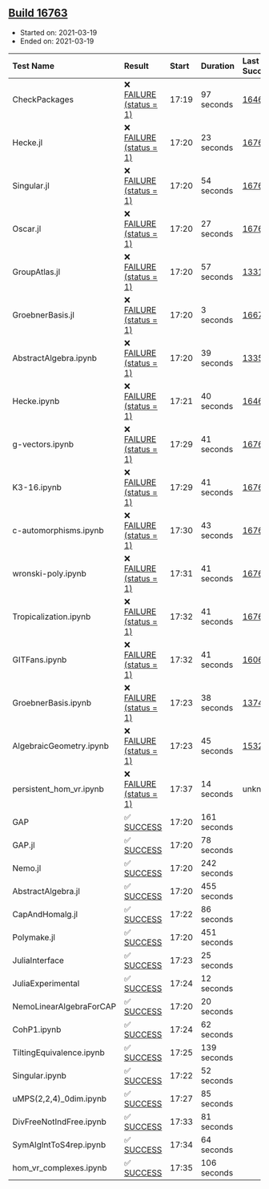 ## [Build 16763](https://oscarci.mathematik.uni-kl.de/job/oscar/16763/)

* Started on: 2021-03-19
* Ended on: 2021-03-19

| Test Name    | Result | Start | Duration | Last Success | First Failure |
|:-------------|:-------|:------|:---------|:-------------|:--------------|
| CheckPackages | ❌ [FAILURE (status = 1)](https://oscarci.mathematik.uni-kl.de/job/oscar/16763/artifact/logs/build-16763/CheckPackages.log) | 17:19 | 97 seconds | [16463](https://oscarci.mathematik.uni-kl.de/job/oscar/16463/) | [16464](https://oscarci.mathematik.uni-kl.de/job/oscar/16464/) |
| Hecke.jl | ❌ [FAILURE (status = 1)](https://oscarci.mathematik.uni-kl.de/job/oscar/16763/artifact/logs/build-16763/Hecke.jl.log) | 17:20 | 23 seconds | [16760](https://oscarci.mathematik.uni-kl.de/job/oscar/16760/) | [16761](https://oscarci.mathematik.uni-kl.de/job/oscar/16761/) |
| Singular.jl | ❌ [FAILURE (status = 1)](https://oscarci.mathematik.uni-kl.de/job/oscar/16763/artifact/logs/build-16763/Singular.jl.log) | 17:20 | 54 seconds | [16760](https://oscarci.mathematik.uni-kl.de/job/oscar/16760/) | [16761](https://oscarci.mathematik.uni-kl.de/job/oscar/16761/) |
| Oscar.jl | ❌ [FAILURE (status = 1)](https://oscarci.mathematik.uni-kl.de/job/oscar/16763/artifact/logs/build-16763/Oscar.jl.log) | 17:20 | 27 seconds | [16760](https://oscarci.mathematik.uni-kl.de/job/oscar/16760/) | [16761](https://oscarci.mathematik.uni-kl.de/job/oscar/16761/) |
| GroupAtlas.jl | ❌ [FAILURE (status = 1)](https://oscarci.mathematik.uni-kl.de/job/oscar/16763/artifact/logs/build-16763/GroupAtlas.jl.log) | 17:20 | 57 seconds | [13311](https://oscarci.mathematik.uni-kl.de/job/oscar/13311/) | [13312](https://oscarci.mathematik.uni-kl.de/job/oscar/13312/) |
| GroebnerBasis.jl | ❌ [FAILURE (status = 1)](https://oscarci.mathematik.uni-kl.de/job/oscar/16763/artifact/logs/build-16763/GroebnerBasis.jl.log) | 17:20 | 3 seconds | [16676](https://oscarci.mathematik.uni-kl.de/job/oscar/16676/) | [16677](https://oscarci.mathematik.uni-kl.de/job/oscar/16677/) |
| AbstractAlgebra.ipynb | ❌ [FAILURE (status = 1)](https://oscarci.mathematik.uni-kl.de/job/oscar/16763/artifact/logs/build-16763/AbstractAlgebra.ipynb.log) | 17:20 | 39 seconds | [13355](https://oscarci.mathematik.uni-kl.de/job/oscar/13355/) | [13356](https://oscarci.mathematik.uni-kl.de/job/oscar/13356/) |
| Hecke.ipynb | ❌ [FAILURE (status = 1)](https://oscarci.mathematik.uni-kl.de/job/oscar/16763/artifact/logs/build-16763/Hecke.ipynb.log) | 17:21 | 40 seconds | [16463](https://oscarci.mathematik.uni-kl.de/job/oscar/16463/) | [16464](https://oscarci.mathematik.uni-kl.de/job/oscar/16464/) |
| g-vectors.ipynb | ❌ [FAILURE (status = 1)](https://oscarci.mathematik.uni-kl.de/job/oscar/16763/artifact/logs/build-16763/g-vectors.ipynb.log) | 17:29 | 41 seconds | [16760](https://oscarci.mathematik.uni-kl.de/job/oscar/16760/) | [16761](https://oscarci.mathematik.uni-kl.de/job/oscar/16761/) |
| K3-16.ipynb | ❌ [FAILURE (status = 1)](https://oscarci.mathematik.uni-kl.de/job/oscar/16763/artifact/logs/build-16763/K3-16.ipynb.log) | 17:29 | 41 seconds | [16760](https://oscarci.mathematik.uni-kl.de/job/oscar/16760/) | [16761](https://oscarci.mathematik.uni-kl.de/job/oscar/16761/) |
| c-automorphisms.ipynb | ❌ [FAILURE (status = 1)](https://oscarci.mathematik.uni-kl.de/job/oscar/16763/artifact/logs/build-16763/c-automorphisms.ipynb.log) | 17:30 | 43 seconds | [16760](https://oscarci.mathematik.uni-kl.de/job/oscar/16760/) | [16761](https://oscarci.mathematik.uni-kl.de/job/oscar/16761/) |
| wronski-poly.ipynb | ❌ [FAILURE (status = 1)](https://oscarci.mathematik.uni-kl.de/job/oscar/16763/artifact/logs/build-16763/wronski-poly.ipynb.log) | 17:31 | 41 seconds | [16760](https://oscarci.mathematik.uni-kl.de/job/oscar/16760/) | [16761](https://oscarci.mathematik.uni-kl.de/job/oscar/16761/) |
| Tropicalization.ipynb | ❌ [FAILURE (status = 1)](https://oscarci.mathematik.uni-kl.de/job/oscar/16763/artifact/logs/build-16763/Tropicalization.ipynb.log) | 17:32 | 41 seconds | [16760](https://oscarci.mathematik.uni-kl.de/job/oscar/16760/) | [16761](https://oscarci.mathematik.uni-kl.de/job/oscar/16761/) |
| GITFans.ipynb | ❌ [FAILURE (status = 1)](https://oscarci.mathematik.uni-kl.de/job/oscar/16763/artifact/logs/build-16763/GITFans.ipynb.log) | 17:32 | 41 seconds | [16068](https://oscarci.mathematik.uni-kl.de/job/oscar/16068/) | [16069](https://oscarci.mathematik.uni-kl.de/job/oscar/16069/) |
| GroebnerBasis.ipynb | ❌ [FAILURE (status = 1)](https://oscarci.mathematik.uni-kl.de/job/oscar/16763/artifact/logs/build-16763/GroebnerBasis.ipynb.log) | 17:23 | 38 seconds | [13748](https://oscarci.mathematik.uni-kl.de/job/oscar/13748/) | [13749](https://oscarci.mathematik.uni-kl.de/job/oscar/13749/) |
| AlgebraicGeometry.ipynb | ❌ [FAILURE (status = 1)](https://oscarci.mathematik.uni-kl.de/job/oscar/16763/artifact/logs/build-16763/AlgebraicGeometry.ipynb.log) | 17:23 | 45 seconds | [15322](https://oscarci.mathematik.uni-kl.de/job/oscar/15322/) | [15323](https://oscarci.mathematik.uni-kl.de/job/oscar/15323/) |
| persistent_hom_vr.ipynb | ❌ [FAILURE (status = 1)](https://oscarci.mathematik.uni-kl.de/job/oscar/16763/artifact/logs/build-16763/persistent_hom_vr.ipynb.log) | 17:37 | 14 seconds | unknown | unknown |
| GAP | ✅ [SUCCESS](https://oscarci.mathematik.uni-kl.de/job/oscar/16763/artifact/logs/build-16763/GAP.log) | 17:20 | 161 seconds |  |  |
| GAP.jl | ✅ [SUCCESS](https://oscarci.mathematik.uni-kl.de/job/oscar/16763/artifact/logs/build-16763/GAP.jl.log) | 17:20 | 78 seconds |  |  |
| Nemo.jl | ✅ [SUCCESS](https://oscarci.mathematik.uni-kl.de/job/oscar/16763/artifact/logs/build-16763/Nemo.jl.log) | 17:20 | 242 seconds |  |  |
| AbstractAlgebra.jl | ✅ [SUCCESS](https://oscarci.mathematik.uni-kl.de/job/oscar/16763/artifact/logs/build-16763/AbstractAlgebra.jl.log) | 17:20 | 455 seconds |  |  |
| CapAndHomalg.jl | ✅ [SUCCESS](https://oscarci.mathematik.uni-kl.de/job/oscar/16763/artifact/logs/build-16763/CapAndHomalg.jl.log) | 17:22 | 86 seconds |  |  |
| Polymake.jl | ✅ [SUCCESS](https://oscarci.mathematik.uni-kl.de/job/oscar/16763/artifact/logs/build-16763/Polymake.jl.log) | 17:20 | 451 seconds |  |  |
| JuliaInterface | ✅ [SUCCESS](https://oscarci.mathematik.uni-kl.de/job/oscar/16763/artifact/logs/build-16763/JuliaInterface.log) | 17:23 | 25 seconds |  |  |
| JuliaExperimental | ✅ [SUCCESS](https://oscarci.mathematik.uni-kl.de/job/oscar/16763/artifact/logs/build-16763/JuliaExperimental.log) | 17:24 | 12 seconds |  |  |
| NemoLinearAlgebraForCAP | ✅ [SUCCESS](https://oscarci.mathematik.uni-kl.de/job/oscar/16763/artifact/logs/build-16763/NemoLinearAlgebraForCAP.log) | 17:20 | 20 seconds |  |  |
| CohP1.ipynb | ✅ [SUCCESS](https://oscarci.mathematik.uni-kl.de/job/oscar/16763/artifact/logs/build-16763/CohP1.ipynb.log) | 17:24 | 62 seconds |  |  |
| TiltingEquivalence.ipynb | ✅ [SUCCESS](https://oscarci.mathematik.uni-kl.de/job/oscar/16763/artifact/logs/build-16763/TiltingEquivalence.ipynb.log) | 17:25 | 139 seconds |  |  |
| Singular.ipynb | ✅ [SUCCESS](https://oscarci.mathematik.uni-kl.de/job/oscar/16763/artifact/logs/build-16763/Singular.ipynb.log) | 17:22 | 52 seconds |  |  |
| uMPS(2,2,4)_0dim.ipynb | ✅ [SUCCESS](https://oscarci.mathematik.uni-kl.de/job/oscar/16763/artifact/logs/build-16763/uMPS-2-2-4-_0dim.ipynb.log) | 17:27 | 85 seconds |  |  |
| DivFreeNotIndFree.ipynb | ✅ [SUCCESS](https://oscarci.mathematik.uni-kl.de/job/oscar/16763/artifact/logs/build-16763/DivFreeNotIndFree.ipynb.log) | 17:33 | 81 seconds |  |  |
| SymAlgIntToS4rep.ipynb | ✅ [SUCCESS](https://oscarci.mathematik.uni-kl.de/job/oscar/16763/artifact/logs/build-16763/SymAlgIntToS4rep.ipynb.log) | 17:34 | 64 seconds |  |  |
| hom_vr_complexes.ipynb | ✅ [SUCCESS](https://oscarci.mathematik.uni-kl.de/job/oscar/16763/artifact/logs/build-16763/hom_vr_complexes.ipynb.log) | 17:35 | 106 seconds |  |  |
